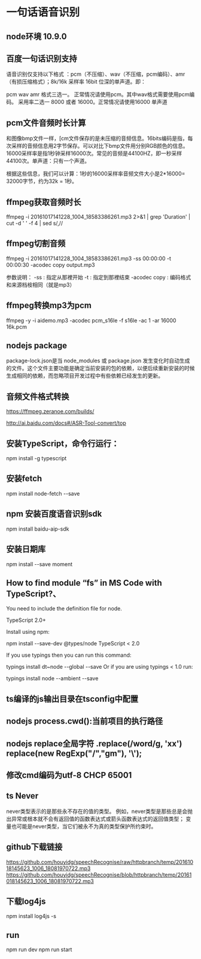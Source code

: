 # 一句话语音识别

## node环境 10.9.0
## 百度一句话识别支持
语音识别仅支持以下格式 ：pcm（不压缩）、wav（不压缩，pcm编码）、amr（有损压缩格式）；8k/16k 采样率 16bit 位深的单声道。即：

pcm wav amr 格式三选一。 正常情况请使用pcm。其中wav格式需要使用pcm编码。
采用率二选一 8000 或者 16000。正常情况请使用16000
单声道

## pcm文件音频时长计算
和图像bmp文件一样，[cm文件保存的是未压缩的音频信息。16bits编码是指，每次采样的音频信息用2字节保存。可以对比下bmp文件用分别RGB颜色的信息。16000采样率是指1秒钟采样16000次。常见的音频是44100HZ，即一秒采样44100次。单声道：只有一个声道。

根据这些信息，我们可以计算：1秒的16000采样率音频文件大小是2*16000= 32000字节，约为32k = 1秒。


## ffmpeg获取音频时长
ffmpeg -i 20161017141228_1004_18583386261.mp3 2>&1 | grep 'Duration' | cut -d ' ' -f 4 | sed s/,//


## ffmpeg切割音频
ffmpeg -i 20161017141228_1004_18583386261.mp3 -ss 00:00:00 -t 00:00:30 -acodec copy output.mp3 

参数说明： 
-ss : 指定从那裡开始 
-t : 指定到那裡结束 
-acodec copy : 编码格式和来源档桉相同（就是mp3） 


## ffmpeg转换mp3为pcm
ffmpeg -y  -i aidemo.mp3  -acodec pcm_s16le -f s16le -ac 1 -ar 16000 16k.pcm 

## nodejs package
package-lock.json是当 node_modules 或 package.json 发生变化时自动生成的文件。这个文件主要功能是确定当前安装的包的依赖，以便后续重新安装的时候生成相同的依赖，而忽略项目开发过程中有些依赖已经发生的更新。


## 音频文件格式转换
https://ffmpeg.zeranoe.com/builds/

http://ai.baidu.com/docs#/ASR-Tool-convert/top

## 安装TypeScript，命令行运行：
npm install -g typescript

## 安装fetch
npm install node-fetch --save
## npm 安装百度语音识别sdk
npm install baidu-aip-sdk
## 安装日期库
npm install --save moment
## How to find module “fs” in MS Code with TypeScript?、

You need to include the definition file for node.

TypeScript 2.0+

Install using npm:

npm install --save-dev @types/node
TypeScript < 2.0

If you use typings then you can run this command:

typings install dt~node --global --save
Or if you are using typings < 1.0 run:

typings install node --ambient --save

## ts编译的js输出目录在tsconfig中配置

## nodejs process.cwd():当前项目的执行路径

## nodejs replace全局字符 .replace(/word/g, 'xx')  replace(new RegExp("/","gm"), '\\');

## 修改cmd编码为utf-8 CHCP 65001

## ts Never
never类型表示的是那些永不存在的值的类型。 例如，never类型是那些总是会抛出异常或根本就不会有返回值的函数表达式或箭头函数表达式的返回值类型； 变量也可能是never类型，当它们被永不为真的类型保护所约束时。

## github下载链接
https://github.com/houyidg/speechRecognise/raw/httpbranch/temp/20161018145623_1006_18081970722.mp3
https://github.com/houyidg/speechRecognise/blob/httpbranch/temp/20161018145623_1006_18081970722.mp3

## 下载log4js
npm install log4js -s


## run
npm run dev
npm run start
